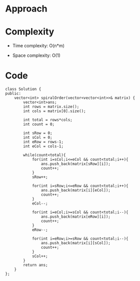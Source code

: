 # Approach
<!-- Describe your approach to solving the problem. -->

# Complexity
- Time complexity: O(n*m)
<!-- Add your time complexity here, e.g. $$O(n)$$ -->

- Space complexity: O(1)
<!-- Add your space complexity here, e.g. $$O(n)$$ -->

# Code
```
class Solution {
public:
    vector<int> spiralOrder(vector<vector<int>>& matrix) {
        vector<int>ans;
        int rows = matrix.size();
        int cols = matrix[0].size();
        
        int total = rows*cols;
        int count = 0;

        int sRow = 0;
        int sCol = 0;
        int eRow = rows-1;
        int eCol = cols-1;

        while(count<total){
            for(int i=sCol;i<=eCol && count<total;i++){
                ans.push_back(matrix[sRow][i]);
                count++;
            }
            sRow++;

            for(int i=sRow;i<=eRow && count<total;i++){
                ans.push_back(matrix[i][eCol]);
                count++;
            }
            eCol--;

            for(int i=eCol;i>=sCol && count<total;i--){
                ans.push_back(matrix[eRow][i]);
                count++;
            }
            eRow--;

            for(int i=eRow;i>=sRow && count<total;i--){
                ans.push_back(matrix[i][sCol]);
                count++;
            }
            sCol++;
        }
        return ans; 
    }
};
```